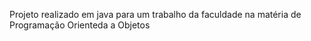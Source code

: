 Projeto realizado em java para um trabalho da faculdade na matéria de Programação Orienteda a Objetos
